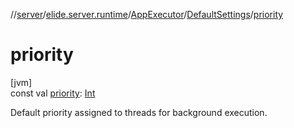 //[server](../../../../index.md)/[elide.server.runtime](../../index.md)/[AppExecutor](../index.md)/[DefaultSettings](index.md)/[priority](priority.md)

# priority

[jvm]\
const val [priority](priority.md): [Int](https://kotlinlang.org/api/latest/jvm/stdlib/kotlin/-int/index.html)

Default priority assigned to threads for background execution.
